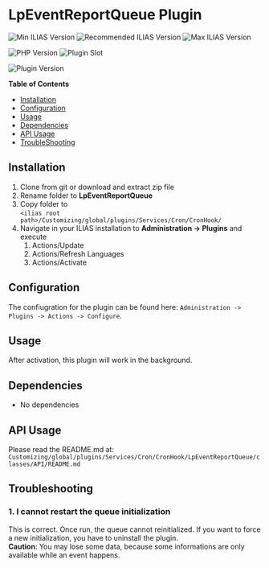 # LpEventReportQueue Plugin

![Min ILIAS Version](https://img.shields.io/badge/Min_ILIAS-5.3.x-orange)
![Recommended ILIAS Version](https://img.shields.io/badge/Recommended_ILIAS-5.4.x-yellowgreen)
![Max ILIAS Version](https://img.shields.io/badge/Max_ILIAS-5.4.x-orange)

![PHP Version](https://img.shields.io/badge/PHP-%3E%3D7.0-blue)
![Plugin Slot](https://img.shields.io/badge/Slot-CronHook-blue)

![Plugin Version](https://img.shields.io/badge/plugin_version-1.3.2-blue)


**Table of Contents**

* [Installation](#installation)
* [Configuration](#configuration)
* [Usage](#usage)
* [Dependencies](#dependencies)
* [API Usage](#api-usage)
* [TroubleShooting](#troubleshooting)

## Installation

1. Clone from git or download and extract zip file
2. Rename folder to <b>LpEventReportQueue</b>
3. Copy folder to <br/>```<ilias root path>/Customizing/global/plugins/Services/Cron/CronHook/```
4. Navigate in your ILIAS installation to <b>Administration -> Plugins</b> and execute
   1. Actions/Update
   2. Actions/Refresh Languages
   3. Actions/Activate

## Configuration

The confiugration for the plugin can be found here: ```Administration -> Plugins -> Actions -> Configure```.

## Usage

After activation, this plugin will work in the background.

## Dependencies

- No dependencies

## API Usage

Please read the README.md at:
```Customizing/global/plugins/Services/Cron/CronHook/LpEventReportQueue/classes/API/README.md```

## Troubleshooting

### 1. I cannot restart the queue initialization

This is correct. Once run, the queue cannot reinitialized. If you want to 
force a new initialization, you have to uninstall the plugin.<br/>
**Caution**: You may lose some data, because some informations are only 
available while an event happens.

